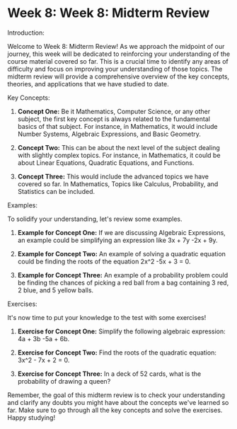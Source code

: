# Week 8: Week 8: Midterm Review

Introduction:

Welcome to Week 8: Midterm Review! As we approach the midpoint of our journey, this week will be dedicated to reinforcing your understanding of the course material covered so far. This is a crucial time to identify any areas of difficulty and focus on improving your understanding of those topics. The midterm review will provide a comprehensive overview of the key concepts, theories, and applications that we have studied to date. 

Key Concepts:

1. **Concept One:** Be it Mathematics, Computer Science, or any other subject, the first key concept is always related to the fundamental basics of that subject. For instance, in Mathematics, it would include Number Systems, Algebraic Expressions, and Basic Geometry. 

2. **Concept Two:** This can be about the next level of the subject dealing with slightly complex topics. For instance, in Mathematics, it could be about Linear Equations, Quadratic Equations, and Functions.

3. **Concept Three:** This would include the advanced topics we have covered so far. In Mathematics, Topics like Calculus, Probability, and Statistics can be included.

Examples:

To solidify your understanding, let's review some examples.

1. **Example for Concept One:** If we are discussing Algebraic Expressions, an example could be simplifying an expression like 3x + 7y -2x + 9y.

2. **Example for Concept Two:** An example of solving a quadratic equation could be finding the roots of the equation 2x^2 -5x + 3 = 0.

3. **Example for Concept Three:** An example of a probability problem could be finding the chances of picking a red ball from a bag containing 3 red, 2 blue, and 5 yellow balls.

Exercises:

It's now time to put your knowledge to the test with some exercises!

1. **Exercise for Concept One:** Simplify the following algebraic expression: 4a + 3b -5a + 6b.

2. **Exercise for Concept Two:** Find the roots of the quadratic equation: 3x^2 - 7x + 2 = 0.

3. **Exercise for Concept Three:** In a deck of 52 cards, what is the probability of drawing a queen?

Remember, the goal of this midterm review is to check your understanding and clarify any doubts you might have about the concepts we've learned so far. Make sure to go through all the key concepts and solve the exercises. Happy studying!